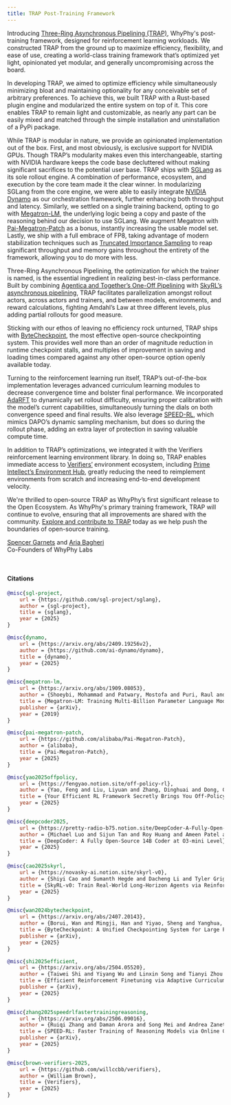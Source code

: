 ```yaml
---
title: TRAP Post-Training Framework
---
```

Introducing <a href="https://github.com/WhyPhyLabs/TRAP">Three-Ring Asynchronous Pipelining (TRAP)</a>, WhyPhy's post-training framework, designed for reinforcement learning workloads. We constructed TRAP from the ground up to maximize efficiency, flexibility, and ease of use, creating a world-class training framework that’s optimized yet light, opinionated yet modular, and generally uncompromising across the board. 

In developing TRAP, we aimed to optimize efficiency while simultaneously minimizing bloat and maintaining optionality for any conceivable set of arbitrary preferences. To achieve this, we built TRAP with a Rust-based plugin engine and modularized the entire system on top of it. This core enables TRAP to remain light and customizable, as nearly any part can be easily mixed and matched through the simple installation and uninstallation of a PyPi package.

While TRAP is modular in nature, we provide an opinionated implementation out of the box. First, and most obviously, is exclusive support for NVIDIA GPUs. Though TRAP’s modularity makes even this interchangeable, starting with NVIDIA hardware keeps the code base decluttered without making significant sacrifices to the potential user base. TRAP ships with <a href="https://github.com/sgl-project/sglang">SGLang</a> as its sole rollout engine. A combination of performance, ecosystem, and execution by the core team made it the clear winner. In modularizing SGLang from the core engine, we were able to easily integrate <a href="https://github.com/ai-dynamo/dynamo">NVIDIA Dynamo</a> as our orchestration framework, further enhancing both throughput and latency. Similarly, we settled on a single training backend, opting to go with <a href="https://arxiv.org/abs/1909.08053">Megatron-LM</a>, the underlying logic being a copy and paste of the reasoning behind our decision to use SGLang. We augment Megatron with <a href="https://github.com/alibaba/Pai-Megatron-Patch">Pai-Megatron-Patch</a> as a bonus, instantly increasing the usable model set. Lastly, we ship with a full embrace of FP8, taking advantage of modern stabilization techniques such as <a href="https://fengyao.notion.site/off-policy-rl">Truncated Importance Sampling</a> to reap significant throughput and memory gains throughout the entirety of the framework, allowing you to do more with less. 

Three-Ring Asynchronous Pipelining, the optimization for which the trainer is named, is the essential ingredient in realizing best-in-class performance. Built by combining <a href="https://pretty-radio-b75.notion.site/DeepCoder-A-Fully-Open-Source-14B-Coder-at-O3-mini-Level-1cf81902c14680b3bee5eb349a512a51">Agentica and Together’s One-Off Pipelining</a> with <a href="https://novasky-ai.notion.site/skyrl-v0">SkyRL’s asynchronous pipelining</a>, TRAP facilitates parallelization amongst rollout actors, across actors and trainers, and between models, environments, and reward calculations, fighting Amdahl’s Law at three different levels, plus adding partial rollouts for good measure. 

Sticking with our ethos of leaving no efficiency rock unturned, TRAP ships with <a href="https://arxiv.org/abs/2407.20143">ByteCheckpoint</a>, the most effective open-source checkpointing system. This provides well more than an order of magnitude reduction in runtime checkpoint stalls, and multiples of improvement in saving and loading times compared against any other open-source option openly available today.

Turning to the reinforcement learning run itself, TRAP’s out-of-the-box implementation leverages advanced curriculum learning modules to decrease convergence time and bolster final performance. We incorporated <a href="https://arxiv.org/abs/2504.05520">AdaRFT</a> to dynamically set rollout difficulty, ensuring proper calibration with the model’s current capabilities, simultaneously turning the dials on both convergence speed and final results. We also leverage <a href="https://arxiv.org/abs/2506.09016">SPEED-RL</a>, which mimics DAPO’s dynamic sampling mechanism, but does so during the rollout phase, adding an extra layer of protection in saving valuable compute time. 

In addition to TRAP’s optimizations, we integrated it with the Verifiers reinforcement learning environment library. In doing so, TRAP enables immediate access to <a href="https://github.com/willccbb/verifiers">Verifiers’</a> environment ecosystem, including  <a href="https://app.primeintellect.ai/dashboard/environments">Prime Intellect’s Environment Hub</a>, greatly reducing the need to reimplement environments from scratch and increasing end-to-end development velocity.

We're thrilled to open-source TRAP as WhyPhy’s first significant release to the Open Ecosystem. As WhyPhy's primary training framework, TRAP will continue to evolve, ensuring that all improvements are shared with the community. <a href="https://github.com/WhyPhyLabs/TRAP">Explore and contribute to TRAP</a> today as we help push the boundaries of open-source training.

<a href="https://x.com/Big_Uppy">Spencer Garnets</a> and <a href="https://x.com/xsudoer">Aria Bagheri</a><br/>Co-Founders of WhyPhy Labs

<br/> 

#### Citations

```bibtex
@misc{sgl-project,
	url = {https://github.com/sgl-project/sglang},
	author = {sgl-project},
	title = {sglang},
	year = {2025}
}
```

```bibtex
@misc{dynamo,
	url = {https://arxiv.org/abs/2409.19256v2},
	author = {https://github.com/ai-dynamo/dynamo},
	title = {dynamo},
	year = {2025}
}
```

```bibtex
@misc{megatron-lm,
	url = {https://arxiv.org/abs/1909.08053},
	author = {Shoeybi, Mohammad and Patwary, Mostofa and Puri, Raul and LeGresley, Patrick and Casper, Jared and Catanzaro, Bryan},
	title = {Megatron-LM: Training Multi-Billion Parameter Language Models Using Model Parallelism},
	publisher = {arXiv},
	year = {2019}
}
```

```bibtex
@misc{pai-megatron-patch,
	url = {https://github.com/alibaba/Pai-Megatron-Patch},
	author = {alibaba},
	title = {Pai-Megatron-Patch},
	year = {2025}
}
```

```bibtex
@misc{yao2025offpolicy,
	url = {https://fengyao.notion.site/off-policy-rl},
	author = {Yao, Feng and Liu, Liyuan and Zhang, Dinghuai and Dong, Chengyu and Shang, Jingbo and Gao, Jianfeng},
	title = {Your Efficient RL Framework Secretly Brings You Off-Policy RL Training},
	year = {2025}
}
```

```bibtex
@misc{deepcoder2025,
	url = {https://pretty-radio-b75.notion.site/DeepCoder-A-Fully-Open-Source-14B-Coder-at-O3-mini-Level-1cf81902c14680b3bee5eb349a512a51},
	author = {Michael Luo and Sijun Tan and Roy Huang and Ameen Patel and Alpay Ariyak and Qingyang Wu and Xiaoxiang Shi and Rachel Xin and Colin Cai and Maurice Weber and Ce Zhang and Li Erran Li and Raluca Ada Popa and Ion Stoica},
	title = {DeepCoder: A Fully Open-Source 14B Coder at O3-mini Level},
	year = {2025}
}
```

```bibtex
@misc{cao2025skyrl,
	url = {https://novasky-ai.notion.site/skyrl-v0},
	author = {Shiyi Cao and Sumanth Hegde and Dacheng Li and Tyler Griggs and Shu Liu and Eric Tang and Jiayi Pan and Xingyao Wang and Akshay Malik and Graham Neubig and Kourosh Hakhamaneshi and Richard Liaw and Philipp Moritz and Matei Zaharia and Joseph E. Gonzalez and Ion Stoica},
	title = {SkyRL-v0: Train Real-World Long-Horizon Agents via Reinforcement Learning},
	year = {2025}
}
```

```bibtex
@misc{wan2024bytecheckpoint,
	url = {https://arxiv.org/abs/2407.20143},
	author = {Borui, Wan and Mingji, Han and Yiyao, Sheng and Yanghua, Peng and Haibin, Lin and Mofan, Zhang and Zhichao, Lai and Menghan, Yu and Junda, Zhang and Zuquan, Song and Xin, Liu and Chuan, Wu},
	title = {ByteCheckpoint: A Unified Checkpointing System for Large Foundation Model Development},
	publisher = {arXiv},
	year = {2025}
}
```

```bibtex
@misc{shi2025efficient,
	url = {https://arxiv.org/abs/2504.05520},
	author = {Taiwei Shi and Yiyang Wu and Linxin Song and Tianyi Zhou and Jieyu Zhao},
	title = {Efficient Reinforcement Finetuning via Adaptive Curriculum Learning},
	publisher = {arXiv},
	year = {2025}
}
```

```bibtex
@misc{zhang2025speedrlfastertrainingreasoning,
	url = {https://arxiv.org/abs/2506.09016},
	author = {Ruiqi Zhang and Daman Arora and Song Mei and Andrea Zanette},
	title = {SPEED-RL: Faster Training of Reasoning Models via Online Curriculum Learning},
	publisher = {arXiv},
	year = {2025}
}
```

```bibtex
@misc{brown-verifiers-2025,
	url = {https://github.com/willccbb/verifiers},
	author = {William Brown},
	title = {Verifiers},
	year = {2025}
}
```
